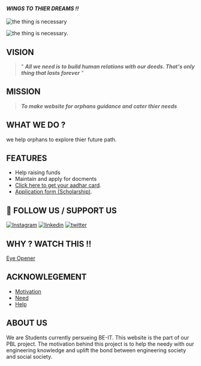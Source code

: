 ####  **_WINGS TO THIER DREAMS !!_**


![the thing is necessary](https://en-media.thebetterindia.com/uploads/2017/01/garima-5-1.jpg)

![the thing is necessary](https://cdn-benpo.nitrocdn.com/tAzdXLshBhKfEEMFyaqBLclxwChIpeXf/assets/static/optimized/rev-aaa7727/wp-content/uploads/2018/09/Untitled-design-7.png).

## VISION 

> " **_All we need is to build human relations with our deeds. That's only thing that lasts forever_** "


## MISSION 

 > _**To make website for orphans guidance and cater thier needs**_


## WHAT WE DO ?
we help orphans to explore thier future path.


## FEATURES

- Help raising funds
- Maintain and apply for docments 
- [Click here to get your aadhar card](https://uidai.gov.in/).
- [Application form (Scholarship)](https://forms.gle/JntHh2D77E8AxJcC7).


## 🔗  FOLLOW US / SUPPORT US 
[![Instagram](https://img.shields.io/badge/Instagram-000?style=for-the-badge&logo=ko-fi&logoColor=white)](https://www.instagram.com/om_5001_/)
[![linkedin](https://img.shields.io/badge/linkedin-0A66C2?style=for-the-badge&logo=linkedin&logoColor=white)](https://www.linkedin.com/)
[![twitter](https://img.shields.io/badge/twitter-1DA1F2?style=for-the-badge&logo=twitter&logoColor=white)](https://twitter.com/)


## WHY ? WATCH THIS !!

[Eye Opener](https://youtu.be/f5mqlFPO_I8)


## ACKNOWLEGEMENT

 - [Motivation](https://www.cry.org/)
 - [Need ](https://www.globalgiving.org/projects/help-an-orphan-in-india-receive-an-education/#:~:text=Poor%20or%20orphaned%20children%20are,be%20forced%20into%20bonded%20labor.)
 - [Help](https://bulldogjob.com/news/449-how-to-write-a-good-readme-for-your-github-project)

## ABOUT US

We are Students currently persueing BE-IT. This website is the part of our PBL project. The motivation behind this project is to help the needy with our engineering knowledge and uplift the bond between engineering society and social society. 




